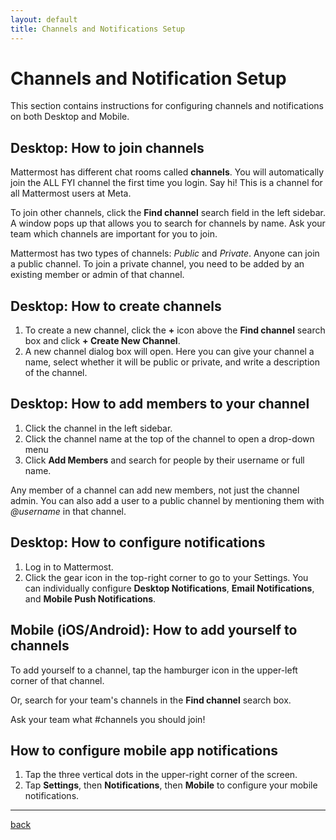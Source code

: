 ```yaml
---
layout: default
title: Channels and Notifications Setup
---
```


# Channels and Notification Setup

This section contains instructions for configuring channels and notifications on both Desktop and Mobile.

## Desktop: How to join channels

Mattermost has different chat rooms called **channels**. You will automatically join the ALL FYI channel the first time you login. Say hi! This is a channel for all Mattermost users at Meta.

To join other channels, click the **Find channel** search field in the left sidebar. A window pops up that allows you to search for channels by name. Ask your team which channels are important for you to join.

Mattermost has two types of channels: *Public* and *Private*. Anyone can join a public channel. To join a private channel, you need to be added by an existing member or admin of that channel.

## Desktop: How to create channels

1. To create a new channel, click the **+** icon above the **Find channel** search box and click **+ Create New Channel**.
2. A new channel dialog box will open. Here you can give your channel a name, select whether it will be public or private, and write a description of the channel.

## Desktop: How to add members to your channel

1. Click the channel in the left sidebar.
2. Click the channel name at the top of the channel to open a drop-down menu
3. Click **Add Members** and search for people by their username or full name.

Any member of a channel can add new members, not just the channel admin. You can also add a user to a public channel by mentioning them with _@username_ in that channel.

## Desktop: How to configure notifications

1. Log in to Mattermost.
2. Click the gear icon in the top-right corner to go to your Settings. You can individually configure **Desktop Notifications**, **Email Notifications**, and **Mobile Push Notifications**.

## Mobile (iOS/Android): How to add yourself to channels

To add yourself to a channel, tap the hamburger icon in the upper-left corner of that channel.

Or, search for your team's channels in the **Find channel** search box.

Ask your team what #channels you should join!

## How to configure mobile app notifications

1. Tap the three vertical dots in the upper-right corner of the screen.
2. Tap **Settings**, then **Notifications**, then **Mobile** to configure your mobile notifications.

---

[back](./)
